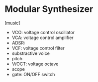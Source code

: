 # Modular Synthesizer

[[music]]

- VCO: voltage control oscillator
- VCA: voltage control amplifier
- ADSR:
- VCF: voltage control filter
- substractive voice
- pitch
- V/OCT: voltage octave
- scope
- gate: ON/OFF switch

[//begin]: # "Autogenerated link references for markdown compatibility"
[music]: notes/music.md "📇 Musique"
[//end]: # "Autogenerated link references"

